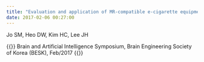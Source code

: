 ```yaml
---
title: "Evaluation and application of MR-compatible e-cigarette equipment"
date: 2017-02-06 00:27:00
---
```


Jo SM, Heo DW, Kim HC, Lee JH

{{<format bright-green>}}
Brain and Artificial Intelligence Symposium, Brain Engineering Society of Korea (BESK), Feb/2017
{{</format>}}

